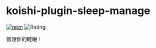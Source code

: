 # koishi-plugin-sleep-manage

[![npm](https://img.shields.io/npm/v/koishi-plugin-sleep-manage?style=flat-square)](https://www.npmjs.com/package/koishi-plugin-sleep-manage) ![Rating](https://badge.koishi.chat/rating/koishi-plugin-sleep-manage)

管理你的睡眠！
